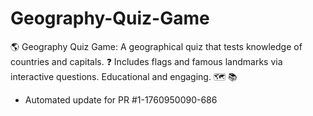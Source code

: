 # Geography-Quiz-Game
🌎 Geography Quiz Game: A geographical quiz that tests knowledge of countries and capitals. ❓ Includes flags and famous landmarks via interactive questions. Educational and engaging. 🗺️ 📚


- Automated update for PR #1-1760950090-686
